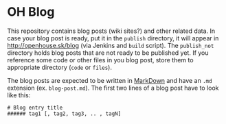 # OH Blog

This repository contains blog posts (wiki sites?) and other related data. In case your blog post is ready, put it in the `publish` directory, it will appear in http://openhouse.sk/blog (via Jenkins and `build` script). The `publish_not` directory holds blog posts that are not ready to be published yet. If you reference some code or other files in you blog post, store them to appropriate directory (`code` or `files`).

The blog posts are expected to be written in [MarkDown](http://daringfireball.net/projects/markdown/) and have an `.md` extension (ex. `blog-post.md`). The first two lines of a blog post have to look like this:

    # Blog entry title
    ###### tag1 [, tag2, tag3, .. , tagN]

